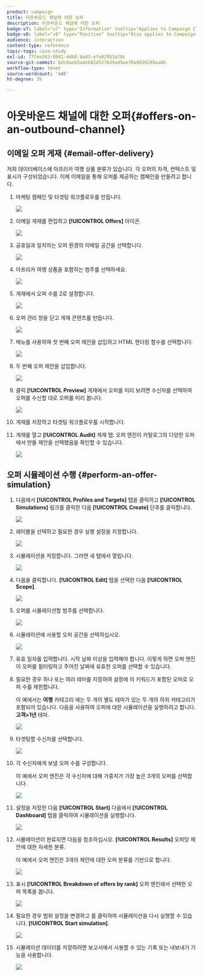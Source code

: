 ```yaml
---
product: campaign
title: 아웃바운드 채널에 대한 오퍼
description: 아웃바운드 채널에 대한 오퍼
badge-v7: label="v7" type="Informative" tooltip="Applies to Campaign Classic v7"
badge-v8: label="v8" type="Positive" tooltip="Also applies to Campaign v8"
audience: interaction
content-type: reference
topic-tags: case-study
exl-id: 77fee343-09d1-4d60-be43-efe02953a70c
source-git-commit: 6dc6aeb5adeb82d527b39a05ee70a9926205ea0b
workflow-type: tm+mt
source-wordcount: '445'
ht-degree: 3%

---
```


# 아웃바운드 채널에 대한 오퍼{#offers-on-an-outbound-channel}



## 이메일 오퍼 게재 {#email-offer-delivery}

저희 데이터베이스에 아프리카 여행 상품 분류가 있습니다. 각 오퍼의 자격, 컨텍스트 및 표시가 구성되었습니다. 이제 이메일을 통해 오퍼를 제공하는 캠페인을 만들려고 합니다.

1. 마케팅 캠페인 및 타겟팅 워크플로우를 만듭니다.

   ![](assets/offer_delivery_example_001.png)

1. 이메일 게재를 편집하고 **[!UICONTROL Offers]** 아이콘.

   ![](assets/offer_delivery_example_002.png)

1. 공휴일과 일치하는 오퍼 환경의 이메일 공간을 선택합니다.

   ![](assets/offer_delivery_example_003.png)

1. 아프리카 여행 상품을 포함하는 범주를 선택하세요.

   ![](assets/offer_delivery_example_004.png)

1. 게재에서 오퍼 수를 2로 설정합니다.

   ![](assets/offer_delivery_example_005.png)

1. 오퍼 관리 창을 닫고 게재 콘텐츠를 만듭니다.

   ![](assets/offer_delivery_example_006.png)

1. 메뉴를 사용하여 첫 번째 오퍼 제안을 삽입하고 HTML 렌더링 함수를 선택합니다.

   ![](assets/offer_delivery_example_007.png)

1. 두 번째 오퍼 제안을 삽입합니다.

   ![](assets/offer_delivery_example_008.png)

1. 클릭 **[!UICONTROL Preview]** 게재에서 오퍼를 미리 보려면 수신자를 선택하여 오퍼를 수신할 대로 오퍼를 미리 봅니다.

   ![](assets/offer_delivery_example_009.png)

1. 게재를 저장하고 타겟팅 워크플로우를 시작합니다.
1. 게재를 열고 **[!UICONTROL Audit]** 게재 탭: 오퍼 엔진이 카탈로그의 다양한 오퍼에서 만들 제안을 선택했음을 확인할 수 있습니다.

   ![](assets/offer_delivery_example_010.png)

## 오퍼 시뮬레이션 수행 {#perform-an-offer-simulation}

1. 다음에서 **[!UICONTROL Profiles and Targets]** 탭을 클릭하고 **[!UICONTROL Simulations]** 링크를 클릭한 다음 **[!UICONTROL Create]** 단추를 클릭합니다.

   ![](assets/offer_simulation_001.png)

1. 레이블을 선택하고 필요한 경우 실행 설정을 지정합니다.

   ![](assets/offer_simulation_example_002.png)

1. 시뮬레이션을 저장합니다. 그러면 새 탭에서 열립니다.

   ![](assets/offer_simulation_example_003.png)

1. 다음을 클릭합니다. **[!UICONTROL Edit]** 탭을 선택한 다음 **[!UICONTROL Scope]**.

   ![](assets/offer_simulation_example_004.png)

1. 오퍼를 시뮬레이션할 범주를 선택합니다.

   ![](assets/offer_simulation_example_005.png)

1. 시뮬레이션에 사용할 오퍼 공간을 선택하십시오.

   ![](assets/offer_simulation_example_006.png)

1. 유효 일자를 입력합니다. 시작 날짜 이상을 입력해야 합니다. 이렇게 하면 오퍼 엔진이 오퍼를 필터링하고 주어진 날짜에 유효한 오퍼를 선택할 수 있습니다.
1. 필요한 경우 하나 또는 여러 테마를 지정하여 설정에 이 키워드가 포함된 오퍼로 오퍼 수를 제한합니다.

   이 예에서는 **여행** 카테고리 에는 두 개의 별도 테마가 있는 두 개의 하위 카테고리가 포함되어 있습니다. 다음을 사용하여 오퍼에 대한 시뮬레이션을 실행하려고 합니다. **고객>1년** 테마.

   ![](assets/offer_simulation_example_007.png)

1. 타겟팅할 수신자를 선택합니다.

   ![](assets/offer_simulation_example_008.png)

1. 각 수신자에게 보낼 오퍼 수를 구성합니다.

   이 예에서 오퍼 엔진은 각 수신자에 대해 가중치가 가장 높은 3개의 오퍼를 선택합니다.

   ![](assets/offer_simulation_example_009.png)

1. 설정을 저장한 다음 **[!UICONTROL Start]** 다음에서 **[!UICONTROL Dashboard]** 탭을 클릭하여 시뮬레이션을 실행합니다.

   ![](assets/offer_simulation_example_010.png)

1. 시뮬레이션이 완료되면 다음을 참조하십시오. **[!UICONTROL Results]** 오퍼당 제안에 대한 자세한 분류.

   이 예에서 오퍼 엔진은 3개의 제안에 대한 오퍼 분류를 기반으로 합니다.

   ![](assets/offer_simulation_example_011.png)

1. 표시 **[!UICONTROL Breakdown of offers by rank]** 오퍼 엔진에서 선택한 오퍼 목록을 봅니다.

   ![](assets/offer_simulation_example_012.png)

1. 필요한 경우 범위 설정을 변경하고 를 클릭하여 시뮬레이션을 다시 실행할 수 있습니다. **[!UICONTROL Start simulation]**.

   ![](assets/offer_simulation_example_010.png)

1. 시뮬레이션 데이터를 저장하려면 보고서에서 사용할 수 있는 기록 또는 내보내기 기능을 사용합니다.

   ![](assets/offer_simulation_example_013.png)
